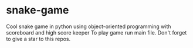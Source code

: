# snake-game
Cool snake game in python using object-oriented programming with scoreboard and high score keeper
To play game run main file.
Don't forget to give a star to this repos.
